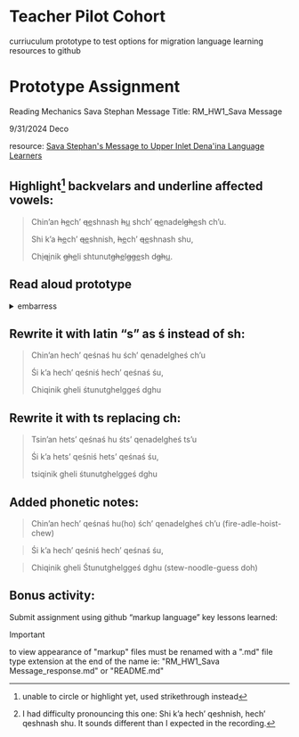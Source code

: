# Teacher Pilot Cohort
curriuculum prototype to test options for migration language learning resources to github

# Prototype Assignment
Reading Mechanics Sava Stephan Message			Title: RM_HW1_Sava Message

9/31/2024
Deco

resource: [Sava Stephan's Message to Upper Inlet Dena'ina Language Learners](https://sava.qenaga.org/message)

## Highlight[^1] backvelars and underline affected vowels:

> Chin’an ~~h~~<ins>e</ins>ch’ ~~q~~<ins>e</ins>shnash ~~h~~<ins>u</ins> shch’ ~~q~~<ins>e</ins>nadel~~gh~~<ins>e</ins>sh ch’u.
> 
> Shi k’a ~~h~~<ins>e</ins>ch’ ~~q~~<ins>e</ins>shnish, ~~h~~<ins>e</ins>ch’ ~~q~~<ins>e</ins>shnash shu,
> 
> Ch<ins>i</ins>~~q~~<ins>i</ins>nik ~~gh~~<ins>e</ins>li shtunut~~gh~~<ins>e</ins>l~~gg~~<ins>e</ins>sh d~~gh~~<ins>u</ins>.

[^1]: unable to circle or highlight yet, used strikethrough instead


      
## Read aloud prototype
<details>
  <summary>embarress</summary>
This should be fun:
 
![read aloud](https://github.com/user-attachments/assets/81566473-d82a-4b80-a9b9-248dc031c589)

> Chin’an **h**ech’ qeshnash hu shch’ qenadelghesh ch’u. 

https://github.com/user-attachments/assets/99d5c675-6d8a-4090-bede-06884ca0ef8f

https://github.com/user-attachments/assets/c48cd8f6-9c6b-485a-847f-93ed3c9d2baf

> Shi k’a hech’ qeshnish[^2], hech’ qeshnash shu,

https://github.com/user-attachments/assets/212ccc65-911f-4f83-a82b-ffccfb6f3a93

> Chiqinik gheli shtunutghelggesh dghu. 

https://github.com/user-attachments/assets/fd528a83-86db-4d0c-86bc-d1c5dee9f1c8

[^2]:I had difficulty pronouncing this one:
Shi k’a hech’ qeshnish, hech’ qeshnash shu.
It sounds different than I expected in the recording.
</details>



## Rewrite it with latin “s” as ś instead of sh:

> Chin’an hech’ qeśnaś hu śch’ qenadelgheś ch’u
> 
> Śi k’a hech’ qeśniś hech’ qeśnaś śu,
> 
> Chiqinik gheli śtunutghelggeś dghu



## Rewrite it with ts replacing ch:

> Tsin’an hets’ qeśnaś hu śts’ qenadelgheś ts’u
> 
> Śi k’a hets’ qeśniś hets’ qeśnaś śu,
> 
> tsiqinik gheli śtunutghelggeś dghu



## Added phonetic notes:

> Chin’an hech’ qeśnaś hu(ho) 
> śch’ qenadelgheś ch’u (fire-adle-hoist-chew)

> Śi k’a hech’ qeśniś 
> hech’ qeśnaś śu,

> Chiqinik gheli 
> Śtunutghelggeś dghu (stew-noodle-guess doh)



## Bonus activity:
Submit assignment using github “markup language”
key lessons learned:

> [!IMPORTANT]
> to view appearance of "markup" files must be renamed with a ".md" file type extension at the end of the name
> ie: "RM_HW1_Sava Message_response.md" or "README.md"


